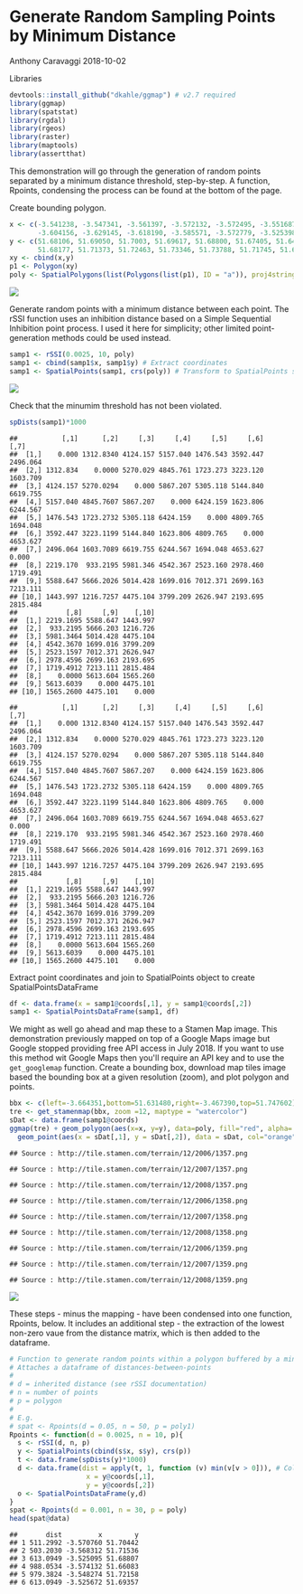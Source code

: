 Generate Random Sampling Points by Minimum Distance
================
Anthony Caravaggi
2018-10-02

Libraries

``` r
devtools::install_github("dkahle/ggmap") # v2.7 required
library(ggmap)
library(spatstat)
library(rgdal)
library(rgeos)
library(raster)
library(maptools)
library(assertthat)
```

This demonstration will go through the generation of random points separated by a minimum distance threshold, step-by-step. A function, Rpoints, condensing the process can be found at the bottom of the page.

Create bounding polygon.

``` r
x <- c(-3.541238, -3.547341, -3.561397, -3.572132, -3.572495, -3.551687, -3.566528, -3.599789, -3.592162,
       -3.604156, -3.629145, -3.618190, -3.585571, -3.572779, -3.525398, -3.504483, -3.525454, -3.541238)
y <- c(51.68106, 51.69050, 51.7003, 51.69617, 51.68800, 51.67405, 51.64949, 51.65832, 51.67560,
       51.68177, 51.71373, 51.72463, 51.73346, 51.73788, 51.71745, 51.69461, 51.67548, 51.68106)
xy <- cbind(x,y)
p1 <- Polygon(xy)
poly <- SpatialPolygons(list(Polygons(list(p1), ID = "a")), proj4string=CRS("+proj=longlat +ellps=WGS84 +datum=WGS84 +no_defs"))
```

![](Rpoints_files/figure-markdown_github/unnamed-chunk-3-1.png)

Generate random points with a minimum distance between each point. The rSSI function uses an inhibition distance based on a Simple Sequential Inhibition point process. I used it here for simplicity; other limited point-generation methods could be used instead.

``` r
samp1 <- rSSI(0.0025, 10, poly) 
samp1 <- cbind(samp1$x, samp1$y) # Extract coordinates
samp1 <- SpatialPoints(samp1, crs(poly)) # Transform to SpatialPoints shapefile
```

![](Rpoints_files/figure-markdown_github/unnamed-chunk-5-1.png)

Check that the minumim threshold has not been violated.

``` r
spDists(samp1)*1000
```

    ##           [,1]      [,2]     [,3]     [,4]     [,5]     [,6]     [,7]
    ##  [1,]    0.000 1312.8340 4124.157 5157.040 1476.543 3592.447 2496.064
    ##  [2,] 1312.834    0.0000 5270.029 4845.761 1723.273 3223.120 1603.709
    ##  [3,] 4124.157 5270.0294    0.000 5867.207 5305.118 5144.840 6619.755
    ##  [4,] 5157.040 4845.7607 5867.207    0.000 6424.159 1623.806 6244.567
    ##  [5,] 1476.543 1723.2732 5305.118 6424.159    0.000 4809.765 1694.048
    ##  [6,] 3592.447 3223.1199 5144.840 1623.806 4809.765    0.000 4653.627
    ##  [7,] 2496.064 1603.7089 6619.755 6244.567 1694.048 4653.627    0.000
    ##  [8,] 2219.170  933.2195 5981.346 4542.367 2523.160 2978.460 1719.491
    ##  [9,] 5588.647 5666.2026 5014.428 1699.016 7012.371 2699.163 7213.111
    ## [10,] 1443.997 1216.7257 4475.104 3799.209 2626.947 2193.695 2815.484
    ##            [,8]     [,9]    [,10]
    ##  [1,] 2219.1695 5588.647 1443.997
    ##  [2,]  933.2195 5666.203 1216.726
    ##  [3,] 5981.3464 5014.428 4475.104
    ##  [4,] 4542.3670 1699.016 3799.209
    ##  [5,] 2523.1597 7012.371 2626.947
    ##  [6,] 2978.4596 2699.163 2193.695
    ##  [7,] 1719.4912 7213.111 2815.484
    ##  [8,]    0.0000 5613.604 1565.260
    ##  [9,] 5613.6039    0.000 4475.101
    ## [10,] 1565.2600 4475.101    0.000

    ##           [,1]      [,2]     [,3]     [,4]     [,5]     [,6]     [,7]
    ##  [1,]    0.000 1312.8340 4124.157 5157.040 1476.543 3592.447 2496.064
    ##  [2,] 1312.834    0.0000 5270.029 4845.761 1723.273 3223.120 1603.709
    ##  [3,] 4124.157 5270.0294    0.000 5867.207 5305.118 5144.840 6619.755
    ##  [4,] 5157.040 4845.7607 5867.207    0.000 6424.159 1623.806 6244.567
    ##  [5,] 1476.543 1723.2732 5305.118 6424.159    0.000 4809.765 1694.048
    ##  [6,] 3592.447 3223.1199 5144.840 1623.806 4809.765    0.000 4653.627
    ##  [7,] 2496.064 1603.7089 6619.755 6244.567 1694.048 4653.627    0.000
    ##  [8,] 2219.170  933.2195 5981.346 4542.367 2523.160 2978.460 1719.491
    ##  [9,] 5588.647 5666.2026 5014.428 1699.016 7012.371 2699.163 7213.111
    ## [10,] 1443.997 1216.7257 4475.104 3799.209 2626.947 2193.695 2815.484
    ##            [,8]     [,9]    [,10]
    ##  [1,] 2219.1695 5588.647 1443.997
    ##  [2,]  933.2195 5666.203 1216.726
    ##  [3,] 5981.3464 5014.428 4475.104
    ##  [4,] 4542.3670 1699.016 3799.209
    ##  [5,] 2523.1597 7012.371 2626.947
    ##  [6,] 2978.4596 2699.163 2193.695
    ##  [7,] 1719.4912 7213.111 2815.484
    ##  [8,]    0.0000 5613.604 1565.260
    ##  [9,] 5613.6039    0.000 4475.101
    ## [10,] 1565.2600 4475.101    0.000

Extract point coordinates and join to SpatialPoints object to create SpatialPointsDataFrame

``` r
df <- data.frame(x = samp1@coords[,1], y = samp1@coords[,2]) 
samp1 <- SpatialPointsDataFrame(samp1, df)
```

We might as well go ahead and map these to a Stamen Map image. This demonstration previously mapped on top of a Google Maps image but Google stopped providing free API access in July 2018. If you want to use this method wit Google Maps then you'll require an API key and to use the `get_googlemap` function. Create a bounding box, download map tiles image based the bounding box at a given resolution (zoom), and plot polygon and points.

``` r
bbx <- c(left=-3.664351,bottom=51.631480,right=-3.467390,top=51.747602)
tre <- get_stamenmap(bbx, zoom =12, maptype = "watercolor")
sDat <- data.frame(samp1@coords)
ggmap(tre) + geom_polygon(aes(x=x, y=y), data=poly, fill="red", alpha=.5) + 
  geom_point(aes(x = sDat[,1], y = sDat[,2]), data = sDat, col="orange")
```

    ## Source : http://tile.stamen.com/terrain/12/2006/1357.png

    ## Source : http://tile.stamen.com/terrain/12/2007/1357.png

    ## Source : http://tile.stamen.com/terrain/12/2008/1357.png

    ## Source : http://tile.stamen.com/terrain/12/2006/1358.png

    ## Source : http://tile.stamen.com/terrain/12/2007/1358.png

    ## Source : http://tile.stamen.com/terrain/12/2008/1358.png

    ## Source : http://tile.stamen.com/terrain/12/2006/1359.png

    ## Source : http://tile.stamen.com/terrain/12/2007/1359.png

    ## Source : http://tile.stamen.com/terrain/12/2008/1359.png

![](Rpoints_files/figure-markdown_github/unnamed-chunk-10-1.png)

These steps - minus the mapping - have been condensed into one function, Rpoints, below. It includes an additional step - the extraction of the lowest non-zero vaue from the distance matrix, which is then added to the dataframe.

``` r
# Function to generate random points within a polygon buffered by a minimum distance
# Attaches a dataframe of distances-between-points
#
# d = inherited distance (see rSSI documentation)
# n = number of points
# p = polygon
#
# E.g.
# spat <- Rpoints(d = 0.05, n = 50, p = poly1)
Rpoints <- function(d = 0.0025, n = 10, p){
  s <- rSSI(d, n, p) 
  y <- SpatialPoints(cbind(s$x, s$y), crs(p))
  t <- data.frame(spDists(y)*1000)
  d <- data.frame(dist = apply(t, 1, function (v) min(v[v > 0])), # Collapse distances to non-zero minimum
                   x = y@coords[,1],
                   y = y@coords[,2])
  o <- SpatialPointsDataFrame(y,d)
}
spat <- Rpoints(d = 0.001, n = 30, p = poly)
head(spat@data)
```

    ##       dist         x        y
    ## 1 511.2992 -3.570760 51.70442
    ## 2 503.2030 -3.568312 51.71536
    ## 3 613.0949 -3.525095 51.68807
    ## 4 988.0534 -3.574132 51.66083
    ## 5 979.3824 -3.548274 51.72158
    ## 6 613.0949 -3.525672 51.69357
